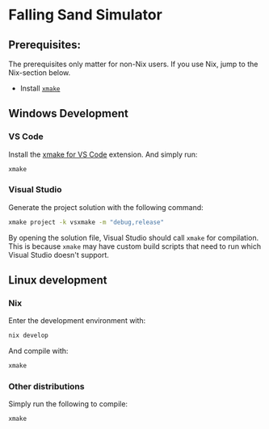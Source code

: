 # Falling Sand Simulator

## Prerequisites:

The prerequisites only matter for non-Nix users. If you use Nix,
jump to the Nix-section below.

- Install [`xmake`](https://xmake.io/)

## Windows Development

### VS Code

Install the [xmake for VS Code](https://marketplace.visualstudio.com/items?itemName=tboox.xmake-vscode) extension.
And simply run:

```sh
xmake
```

### Visual Studio

Generate the project solution with the following command:

```sh
xmake project -k vsxmake -m "debug,release"
```

By opening the solution file, Visual Studio should call `xmake`
for compilation. This is because `xmake` may have custom build
scripts that need to run which Visual Studio doesn't support.

## Linux development

### Nix

Enter the development environment with:

```sh
nix develop
```

And compile with:

```sh
xmake
```

### Other distributions

Simply run the following to compile:

```sh
xmake
```
